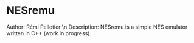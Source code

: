 # NESremu
Author: Rémi Pelletier \n
Description: NESremu is a simple NES emulator written in C++ (work in progress).
